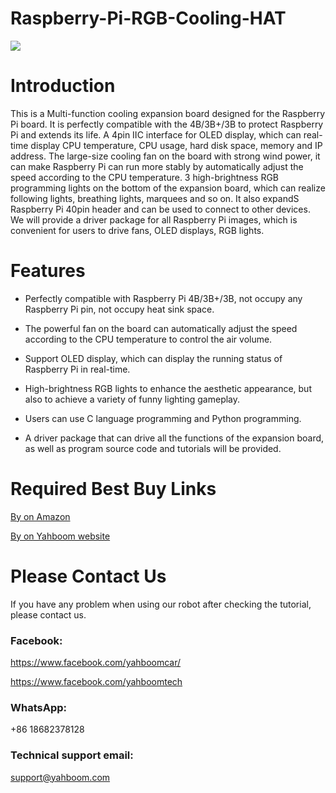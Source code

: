 # Raspberry-Pi-RGB-Cooling-HAT
![](https://github.com/YahboomTechnology/Raspberry-Pi-RGB-Cooling-HAT/blob/master/Yahboom_RGB_Cooling.jpg)
# Introduction
This is a Multi-function cooling expansion board designed for the Raspberry Pi board. It is perfectly compatible with the 4B/3B+/3B to protect Raspberry Pi and extends its life. A 4pin IIC interface for OLED display, which can real-time display CPU temperature, CPU usage, hard disk space, memory and IP address. The large-size cooling fan on the board with strong wind power, it can make Raspberry Pi can run more stably by automatically adjust the speed according to the CPU temperature. 3 high-brightness RGB programming lights on the bottom of the expansion board, which can realize following lights, breathing lights, marquees and so on. It also expandS Raspberry Pi 40pin header and can be used to connect to other devices. We will provide a driver package for all Raspberry Pi images, which is convenient for users to drive fans, OLED displays, RGB lights.
# Features
* Perfectly compatible with Raspberry Pi 4B/3B+/3B, not occupy any Raspberry Pi pin, not occupy heat sink space.

* The powerful fan on the board can automatically adjust the speed according to the CPU temperature to control the air volume.

* Support OLED display, which can display the running status of Raspberry Pi in real-time.

* High-brightness RGB lights to enhance the aesthetic appearance, but also to achieve a variety of funny lighting gameplay.

* Users can use C language programming and Python programming.

* A driver package that can drive all the functions of the expansion board, as well as program source code and tutorials will be provided.

# Required Best Buy Links
[By on Amazon](https://www.amazon.com/dp/B085RMLFCL?ref_=ast_sto_dp)

[By on Yahboom website](https://category.yahboom.net/products/rgb-cooling-hat)

# Please Contact Us
If you have any problem when using our robot after checking the tutorial, please contact us.

### Facebook: 
https://www.facebook.com/yahboomcar/ 
  
https://www.facebook.com/yahboomtech
### WhatsApp:
+86 18682378128
### Technical support email: 
support@yahboom.com

